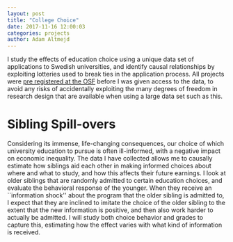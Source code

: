```yaml
---
layout: post
title: "College Choice"
date: 2017-11-16 12:00:03
categories: projects
author: Adam Altmejd
---
```


I study the effects of education choice using a unique data set of applications to Swedish universities, and identify causal relationships by exploiting lotteries used to break ties in the application process. All projects were [pre registered at the OSF](https://osf.io/rj6t7/) before I was given access to the data, to avoid any risks of accidentally exploiting the many degrees of freedom in research design that are available when using a large data set such as this.

# Sibling Spill-overs

Considering its immense, life-changing consequences, our choice of which university education to pursue is often ill-informed, with a negative impact on economic inequality. The data I have collected allows me to causally estimate how siblings aid each other in making informed choices about where and what to study, and how this affects their future earnings. I look at older siblings that are randomly admitted to certain education choices, and evaluate the behavioral response of the younger. When they receive an ``information shock'' about the program that the older sibling is admitted to, I expect that they are inclined to imitate the choice of the older sibling to the extent that the new information is positive, and then also work harder to actually be admitted. I will study both choice behavior and grades to capture this, estimating how the effect varies with what kind of information is received.
